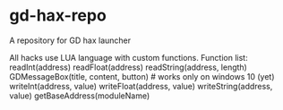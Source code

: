 # gd-hax-repo
A repository for GD hax launcher

All hacks use LUA language with custom functions.
Function list:
readInt(address)
readFloat(address)
readString(address, length)
GDMessageBox(title, content, button) # works only on windows 10 (yet)
writeInt(address, value)
writeFloat(address, value)
writeString(address, value)
getBaseAddress(moduleName)
